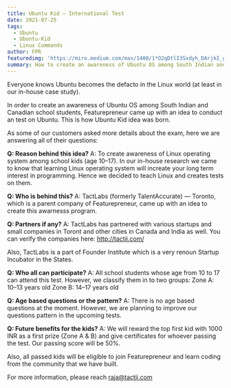 ```yaml
---
title: Ubuntu Kid — International Test
date: 2021-07-25
tags: 
  - Ubuntu
  - Ubuntu-Kid
  - Linux Commands
author: FPR
featuredimg: 'https://miro.medium.com/max/1400/1*O2qDtlI3Sxdyh_DArjkI_g.png'
summary: How to create an awareness of Ubuntu OS among South Indian and Canadian school students
---
```


Everyone knows Ubuntu becomes the defacto in the Linux world (at least in our in-house case study).

In order to create an awareness of Ubuntu OS among South Indian and Canadian school students, Featurepreneur came up with an idea to conduct an test on Ubuntu. This is how Ubuntu Kid idea was born.

As some of our customers asked more details about the exam, here we are answering all of their questions:

**Q: Reason behind this idea?**
  A: To create awareness of Linux operating system among school kids (age 10–17). In our in-house research we came to know that learning Linux operating system will increate your long term interest in programming. Hence we decided to teach Linux and creates tests on them.

**Q: Who is behind this?**
  A: TactLabs (formerly TalentAccurate) — Toronto, which is a parent company of Featurepreneur, came up with an idea to create this awarnesss program.

**Q: Partners if any?**
  A: TactLabs has partnered with various startups and small companies in Toront and other cities in Canada and India as well. You can verify the companies here: http://tactii.com/

Also, TactLabs is a part of Founder Institute which is a very renoun Startup Incubator in the States.

**Q: Who all can participate?**
  A: All school students whose age from 10 to 17 can attend this test. However, we classify them in to two groups:
  Zone A: 10–13 years old
  Zone B: 14–17 years old

**Q: Age based questions or the pattern?**
  A: There is no age based questions at the moment. However, we are planning to improve our questions pattern in the upcoming tests.

**Q: Future benefits for the kids?**
  A: We will reward the top first kid with 1000 INR as a first prize (Zone A & B) and give certificates for whoever passing the test. Our passing score will be 50%.

Also, all passed kids will be eligible to join Featurepreneur and learn coding from the community that we have built.

For more information, please reach raja@tactii.com